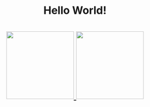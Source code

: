 <div align="center" dir="auto">
  <h1 align = "center">Hello World! <h1>
  <a href="https://github.com/Mantovi">
    <img height="180em" justify-content: center max_width="100%" src="https://github-readme-stats.vercel.app/api?username=Mantovi&show_icons=true&theme=dark&include_all_commits=true&count_private=true">
    <img height="180em" justify-content: center max_width="100%" src = "https://github-readme-stats.vercel.app/api/top-langs/?username=Mantovi&layout=compact&theme=dark&include_all_commits=true&count_private=true" >
</div>
